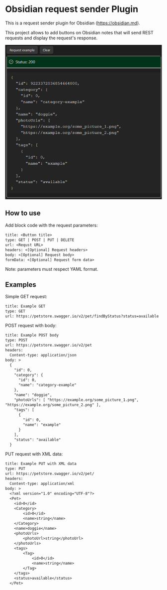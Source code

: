 # Obsidian request sender Plugin

This is a request sender plugin for Obsidian (https://obsidian.md).

This project allows to add buttons on Obsidian notes that will send REST requests and display the request's response.

![Request example](./readme_request_example.png)

## How to use

Add block code with the request parameters:

``` request-sender
title: <Button title>
type: GET | POST | PUT | DELETE
url: <Requst URL>
headers: <[Optional] Request headers>
body: <[Optional] Request body>
formData: <[Optional] Request form data>
```

Note: parameters must respect YAML format.

## Examples


Simple GET request:


``` request-sender
title: Example GET
type: GET
url: https://petstore.swagger.io/v2/pet/findByStatus?status=available
```


POST request with body:


``` request-sender
title: Example POST body
type: POST
url: https://petstore.swagger.io/v2/pet
headers:
  Content-type: application/json
body: >
  {
    "id": 0,
    "category": {
      "id": 0,
      "name": "category-example"
    },
    "name": "doggie",
    "photoUrls": [ "https://example.org/some_picture_1.png", "https://example.org/some_picture_2.png" ],
    "tags": [
      {
        "id": 0,
        "name": "example"
      }
    ],
    "status": "available"
  }
```


PUT request with XML data:


``` request-sender
title: Example PUT with XML data
type: PUT
url: https://petstore.swagger.io/v2/pet/
headers:
  Content-type: application/xml
body: > 
  <?xml version="1.0" encoding="UTF-8"?>
  <Pet>
  	<id>0</id>
  	<Category>
  		<id>0</id>
  		<name>string</name>
  	</Category>
  	<name>doggie</name>
  	<photoUrls>
  		<photoUrl>string</photoUrl>
  	</photoUrls>
  	<tags>
  		<Tag>
  			<id>0</id>
  			<name>string</name>
  		</Tag>
  	</tags>
  	<status>available</status>
  </Pet>
```